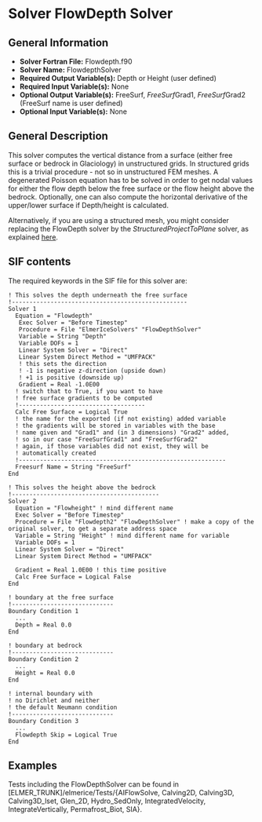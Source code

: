 # Solver FlowDepth Solver
## General Information
- **Solver Fortran File:** Flowdepth.f90
- **Solver Name:** FlowdepthSolver
- **Required Output Variable(s):** Depth or Height (user defined)
- **Required Input Variable(s):** None
- **Optional Output Variable(s):** FreeSurf, *FreeSurf*Grad1, *FreeSurf*Grad2 (FreeSurf name is user defined)
- **Optional Input Variable(s):** None

## General Description
This solver computes the vertical distance from a surface (either free surface or bedrock in Glaciology) in unstructured grids. In structured grids this is a trivial procedure - not so in unstructured FEM meshes. A degenerated Poisson equation has to be solved in order to get nodal values for either the flow depth below the free surface or the flow height above the bedrock. Optionally, one can also compute the horizontal derivative of the upper/lower surface if Depth/height is calculated.

Alternatively, if you are using a structured mesh, you might consider replacing the FlowDepth solver by the *StructuredProjectToPlane* solver, as explained [here](http://elmerfem.org/elmerice/wiki/doku.php?id=mesh:structuredmesh).

## SIF contents
The required keywords in the SIF file for this solver are:

```
! This solves the depth underneath the free surface
!--------------------------------------------------
Solver 1
  Equation = "Flowdepth"
   Exec Solver = "Before Timestep"
   Procedure = File "ElmerIceSolvers" "FlowDepthSolver"
   Variable = String "Depth"
   Variable DOFs = 1
   Linear System Solver = "Direct"
   Linear System Direct Method = "UMFPACK"
   ! this sets the direction
   ! -1 is negative z-direction (upside down)
   ! +1 is positive (downside up)
   Gradient = Real -1.0E00
  ! switch that to True, if you want to have 
  ! free surface gradients to be computed
  !------------------------------------
  Calc Free Surface = Logical True
  ! the name for the exported (if not existing) added variable
  ! the gradients will be stored in variables with the base
  ! name given and "Grad1" and (in 3 dimensions) "Grad2" added,
  ! so in our case "FreeSurfGrad1" and "FreeSurfGrad2"
  ! again, if those variables did not exist, they will be
  ! automatically created
  !-----------------------------------------------------------
  Freesurf Name = String "FreeSurf"
End

! This solves the height above the bedrock
!------------------------------------------
Solver 2
  Equation = "Flowheight" ! mind different name
  Exec Solver = "Before Timestep"
  Procedure = File "Flowdepth2" "FlowDepthSolver" ! make a copy of the original solver, to get a separate address space
  Variable = String "Height" ! mind different name for variable
  Variable DOFs = 1
  Linear System Solver = "Direct"
  Linear System Direct Method = "UMFPACK"
  
  Gradient = Real 1.0E00 ! this time positive
  Calc Free Surface = Logical False
End

! boundary at the free surface
!-----------------------------
Boundary Condition 1
  ...
  Depth = Real 0.0
End

! boundary at bedrock
!-----------------------------
Boundary Condition 2
  ...
  Height = Real 0.0
End

! internal boundary with
! no Dirichlet and neither
! the default Neumann condition
!-----------------------------
Boundary Condition 3
  ...
  Flowdepth Skip = Logical True
End
```
## Examples
Tests including the FlowDepthSolver can be found in [ELMER_TRUNK]/elmerice/Tests/{AIFlowSolve, Calving2D, Calving3D, Calving3D_lset, Glen_2D, Hydro_SedOnly,  IntegratedVelocity, IntegrateVertically, Permafrost_Biot, SIA}.



